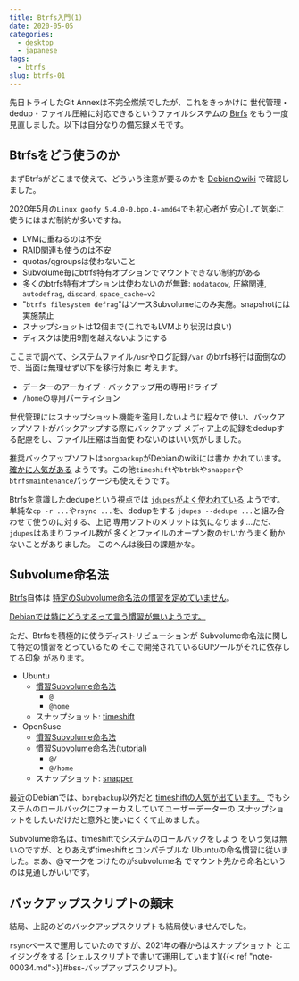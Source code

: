 ```yaml
---
title: Btrfs入門(1)
date: 2020-05-05
categories:
  - desktop
  - japanese
tags:
  - btrfs
slug: btrfs-01
---
```


先日トライしたGit Annexは不完全燃焼でしたが、これをきっかけに
世代管理・dedup・ファイル圧縮に対応できるというファイルシステムの
[Btrfs](https://btrfs.wiki.kernel.org/)
をもう一度見直しました。以下は自分なりの備忘録メモです。

## Btrfsをどう使うのか

まずBtrfsがどこまで使えて、どういう注意が要るのかを
[Debianのwiki](https://wiki.debian.org/Btrfs)
で確認しました。

2020年5月の`Linux goofy 5.4.0-0.bpo.4-amd64`でも初心者が
安心して気楽に使うにはまだ制約が多いですね。

* LVMに重ねるのは不安
* RAID関連も使うのは不安
* quotas/qgroupsは使わないこと
* Subvolume毎にbtrfs特有オプションでマウントできない制約がある
* 多くのbtrfs特有オプションは使わないのが無難: `nodatacow`, 圧縮関連, `autodefrag`, `discard`, `space_cache=v2`
* "`btrfs filesystem defrag`"はソースSubvolumeにのみ実施。snapshotには実施禁止
* スナップショットは12個まで(これでもLVMより状況は良い)
* ディスクは使用9割を越えないようにする


ここまで調べて、システムファイル`/usr`やログ記録`/var`
のbtrfs移行は面倒なので、当面は無理せず以下を移行対象に
考えます。

* データーのアーカイブ・バックアップ用の専用ドライブ
* `/home`の専用パーティション

世代管理にはスナップショット機能を濫用しないように程々で
使い、バックアップソフトがバックアップする際にバックアップ
メディア上の記録をdedupする配慮をし、ファイル圧縮は当面使
わないのはいい気がしました。

推奨バックアップソフトは`borgbackup`がDebianのwikiには書か
かれています。
[確かに人気がある](https://qa.debian.org/popcon-graph.php?packages=timeshift+snapper+snapper-gui+btrbk+borgbackup&show_installed=on&want_legend=on&want_ticks=on&from_date=&to_date=&hlght_date=&date_fmt=%25Y-%25m&beenhere=1)
ようです。この他`timeshift`や`btrbk`や`snapper`や
`btrfsmaintenance`パッケージも使えそうです。

Btrfsを意識したdedupeという視点では
[`jdupes`がよく使われている](https://qa.debian.org/popcon-graph.php?packages=jdupes+btrbk+btrfsmaintenance+duperemove&show_installed=on&want_legend=on&want_ticks=on&from_date=&to_date=&hlght_date=&date_fmt=%25Y-%25m&beenhere=1)
ようです。単純な`cp -r ...`や`rsync ...`を、dedupをする
`jdupes --dedupe ...`と組み合わせて使うのに対する、上記
専用ソフトのメリットは気になります...ただ、`jdupes`はあまりファイル数が
多くとファイルのオープン数のせいかうまく動かないことがありました。
このへんは後日の課題かな。

## Subvolume命名法

[Btrfs](https://btrfs.wiki.kernel.org/)自体は
[特定のSubvolume命名法の慣習を定めていません](https://askubuntu.com/questions/987104/why-the-in-btrfs-subvolume-names)。

[Debianでは特にどうするって言う慣習が無いようです。](https://wiki.debian.org/Btrfs)

ただ、Btrfsを積極的に使うディストリビューションが
Subvolume命名法に関して特定の慣習をとっているため
そこで開発されているGUIツールがそれに依存してる印象
があります。

* Ubuntu
    * [慣習Subvolume命名法](https://help.ubuntu.com/community/btrfs#Ubuntu-specific_subvolume_layout_in_11.04_and_later)
        * `@`
        * `@home`
    * スナップショット: [timeshift](https://github.com/teejee2008/timeshift)
* OpenSuse
    * [慣習Subvolume命名法](https://doc.opensuse.org/documentation/leap/reference/html/book.opensuse.reference/cha-snapper.html)
    * [慣習Subvolume命名法(tutorial)](https://rootco.de/2018-01-19-opensuse-btrfs-subvolumes/)
        * `@/`
        * `@/home`
    * スナップショット: [snapper](https://github.com/openSUSE/snapper)

最近のDebianでは、`borgbackup`以外だと
[timeshiftの人気が出ています。](https://qa.debian.org/popcon-graph.php?packages=timeshift+snapper+snapper-gui+btrbk+btrfsmaintenance+duperemove&show_installed=on&want_legend=on&want_ticks=on&from_date=&to_date=&hlght_date=&date_fmt=%25Y-%25m&beenhere=1)
でもシステムのロールバックにフォーカスしていてユーザーデーターの
スナップショットをしたいだけだと意外と使いにくくて止めました。

Subvolume命名は、timeshiftでシステムのロールバックをしよう
をいう気は無いのですが、とりあえずtimeshiftとコンパチブルな
Ubuntuの命名慣習に従いました。まあ、@マークをつけたのがsubvolume名
でマウント先から命名というのは見通しがいいです。

## バックアップスクリプトの顛末

結局、上記のどのバックアップスクリプトも結局使いませんでした。

`rsync`ベースで運用していたのですが、2021年の春からはスナップショット
とエイジングをする
[シェルスクリプトで書いて運用しています]({{< ref "note-00034.md">}}#bss-バップアップスクリプト)。

<!-- vim: sw=2 sts=2 et se ai tw=79: -->
